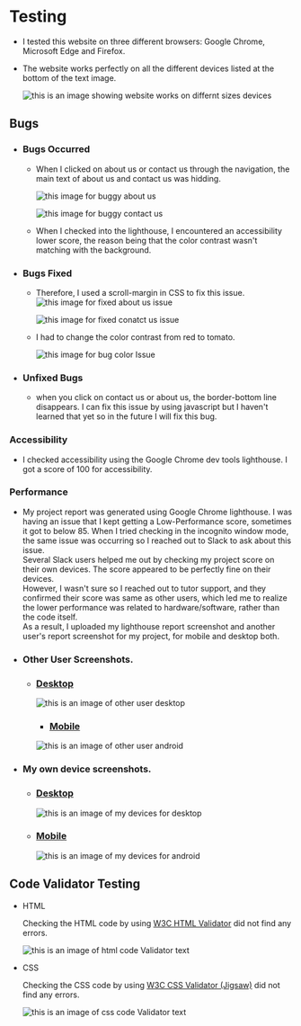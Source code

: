 # Testing

* I tested this website on three different browsers: Google Chrome, Microsoft Edge and Firefox.
* The website works perfectly on all the different devices listed at the bottom of the text image.

  ![this is an image showing website works on differnt sizes devices](assets/images/readme-images/devices-resolutions.png)

## Bugs
* ### Bugs Occurred
  * When I clicked on about us or contact us through the navigation, the main text of about us and contact us was hidding.

    ![this image for buggy about us](assets/images/readme-images/buggy-abt-us.png)

    ![this image for buggy contact us](assets/images/readme-images/buggy-contact-us.png)
  
  * When I checked into the lighthouse, I encountered an accessibility lower score, the reason being that the color contrast wasn't matching with the background.
 
* ### Bugs Fixed


  *  Therefore, I used a scroll-margin in CSS to fix this issue.
      ![this image for fixed about us issue](assets/images/readme-images/fixed-abt-us.png)

     ![this image for fixed conatct us issue](assets/images/readme-images/fixed-contact-us.png)  

    * I had to change the color contrast from red to tomato.

      ![this image for bug color Issue](assets/images/readme-images/bug-color.png)

* ### Unfixed Bugs
  * when you click on contact us or about us, the border-bottom line disappears. I can fix this issue by using javascript but I haven't learned that yet so in the future I will fix this bug.

### Accessibility 

* I checked accessibility using the Google Chrome dev tools lighthouse. I got a score of 100 for accessibility.

### Performance
* My project report was generated using Google Chrome lighthouse. I was having an issue that I kept getting a Low-Performance score, sometimes it got to below 85. When I tried checking in the incognito window mode, the same issue was occurring so I reached out to Slack to ask about this issue.  
Several Slack users helped me out by checking my project score on their own devices. The score appeared to be perfectly fine on their devices.  
However, I wasn't sure so I reached out to tutor support, and they confirmed their score was same as other users, which led me to realize the lower performance was related to hardware/software, rather than the code itself.  
As a result, I uploaded my lighthouse report screenshot and another user's report screenshot for my project, for mobile and desktop both.      
 
 * ### Other User Screenshots.
   * ### [Desktop](assets/images/readme-images/other-user-lighthouse-dekstop.png)

     ![this is an image of other user desktop](assets/images/readme-images/other-user-lighthouse-desktop.png)
    
     * ### [Mobile](assets/images/readme-images/other-user-lighthouse-phones.png)

      ![this is an image of other user android](assets/images/readme-images/other-user-lighthouse-phones.png)

 * ### My own device screenshots.
   * ### [Desktop](assets/images/readme-images/my-lighthouse-desktop.png)

     ![this is an image of my devices for desktop](assets/images/readme-images/my-lighthouse-desktop.png)
    
   * ### [Mobile](assets/images/readme-images/my-lighthouse-phones.png)

     ![this is an image of my devices for android](assets/images/readme-images/my-lighthouse-phones.png)

## Code Validator Testing
 * HTML 

    Checking the HTML code by using [W3C HTML Validator](https://validator.w3.org/#validate_by_input) did not find any errors.    
    
    ![this is an image of html code Validator text](assets/images/readme-images/html-validator.png)

 * CSS 

    Checking the CSS code by using [W3C CSS Validator (Jigsaw)](https://jigsaw.w3.org/css-validator/#validate_by_input) did not find any errors.  

    ![this is an image of css code Validator text](assets/images/readme-images/css-validator.png)